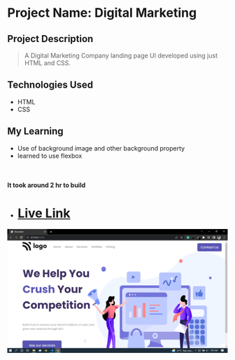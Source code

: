 # Project Name: Digital Marketing

## Project Description

> A Digital Marketing Company landing page UI developed using just HTML and CSS.

## Technologies Used

- HTML
- CSS

## My Learning

- Use of background image and other background property
- learned to use flexbox

<br>

#### It took around 2 hr to build

- # [Live Link](https://digital-marketing-4.netlify.app/)



![Screenshots](/assets/thumbnail.png)
